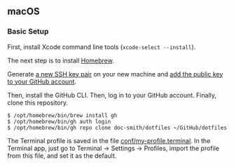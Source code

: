 ## macOS

### Basic Setup

First, install Xcode command line tools (`xcode-select --install`).

The next step is to install [Homebrew](https://docs.brew.sh/Installation).

Generate [a new SSH key pair](https://docs.github.com/en/authentication/connecting-to-github-with-ssh/generating-a-new-ssh-key-and-adding-it-to-the-ssh-agent)
on your new machine and [add the public key to your GitHub account](https://docs.github.com/en/authentication/connecting-to-github-with-ssh/adding-a-new-ssh-key-to-your-github-account).

Then, install the GitHub CLI. Then, log in to your GitHub account. Finally, clone this repository.

```
$ /opt/homebrew/bin/brew install gh
$ /opt/homebrew/bin/gh auth login
$ /opt/homebrew/bin/gh repo clone doc-smith/dotfiles ~/GitHub/dotfiles
```

The Terminal profile is saved in the file [conf/my-profile.terminal](conf/my-profile.terminal).
In the Terminal app, just go to Terminal -> Settings -> Profiles, import the profile from this
file, and set it as the default.
